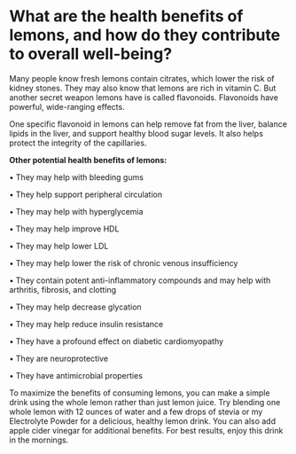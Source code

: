 # What are the health benefits of lemons, and how do they contribute to overall well-being?

Many people know fresh lemons contain citrates, which lower the risk of kidney stones. They may also know that lemons are rich in vitamin C. But another secret weapon lemons have is called flavonoids. Flavonoids have powerful, wide-ranging effects.

One specific flavonoid in lemons can help remove fat from the liver, balance lipids in the liver, and support healthy blood sugar levels. It also helps protect the integrity of the capillaries.

**Other potential health benefits of lemons:**

• They may help with bleeding gums

• They help support peripheral circulation

• They may help with hyperglycemia

• They may help improve HDL

• They may help lower LDL

• They may help lower the risk of chronic venous insufficiency

• They contain potent anti-inflammatory compounds and may help with arthritis, fibrosis, and clotting

• They may help decrease glycation

• They may help reduce insulin resistance

• They have a profound effect on diabetic cardiomyopathy

• They are neuroprotective

• They have antimicrobial properties

To maximize the benefits of consuming lemons, you can make a simple drink using the whole lemon rather than just lemon juice. Try blending one whole lemon with 12 ounces of water and a few drops of stevia or my Electrolyte Powder for a delicious, healthy lemon drink. You can also add apple cider vinegar for additional benefits. For best results, enjoy this drink in the mornings.
